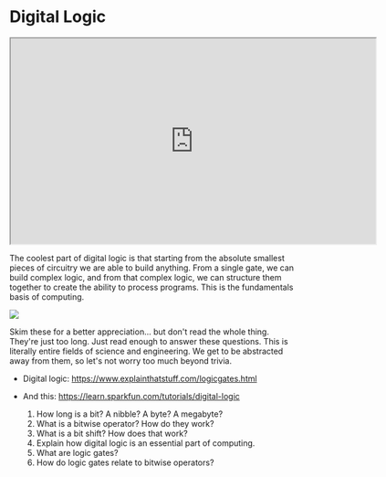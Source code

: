# Digital Logic

<iframe allowfullscreen class="fr-draggable" height="360" src="https://www.youtube.com/embed/7maGneQ0thQ?wmode=opaque" width="640"></iframe>

  

The coolest part of digital logic is that starting from the absolute
smallest pieces of circuitry we are able to build anything. From a
single gate, we can build complex logic, and from that complex logic, we
can structure them together to create the ability to process programs.
This is the fundamentals basis of computing.

<a href="https://en.wikipedia.org/wiki/Logic_gate" rel="noopener"
target="_blank"><img
src="https://files.cdn.thinkific.com/file_uploads/429463/images/6fd/118/9f3/1629594968995.jpg"
class="fr-fic fr-dii"
srcset="https://files.cdn.thinkific.com/file_uploads/429463/images/6fd/118/9f3/1629594968995.jpg?width=1920 1x, https://files.cdn.thinkific.com/file_uploads/429463/images/6fd/118/9f3/1629594968995.jpg?width=1920&amp;dpr=2 2x, https://files.cdn.thinkific.com/file_uploads/429463/images/6fd/118/9f3/1629594968995.jpg?width=1920&amp;dpr=3 3x" /></a>

Skim these for a better appreciation... but don't read the whole thing.
They're just too long. Just read enough to answer these questions. This
is literally entire fields of science and engineering. We get to be
abstracted away from them, so let's not worry too much beyond trivia.

-   Digital logic:
    <a href="https://www.explainthatstuff.com/logicgates.html"
    rel="noopener"
    target="_blank">https://www.explainthatstuff.com/logicgates.html</a>

-   And this:
    <a href="https://learn.sparkfun.com/tutorials/digital-logic"
    rel="noopener"
    target="_blank">https://learn.sparkfun.com/tutorials/digital-logic</a>

    1.  How long is a bit? A nibble? A byte? A megabyte?
    2.  What is a bitwise operator? How do they work?
    3.  What is a bit shift? How does that work?
    4.  Explain how digital logic is an essential part of computing.
    5.  What are logic gates?
    6.  How do logic gates relate to bitwise operators?
